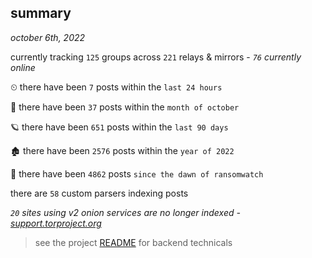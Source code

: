 
## summary
_october 6th, 2022_

currently tracking `125` groups across `221` relays & mirrors - _`76` currently online_

⏲ there have been `7` posts within the `last 24 hours`

🦈 there have been `37` posts within the `month of october`

🪐 there have been `651` posts within the `last 90 days`

🏚 there have been `2576` posts within the `year of 2022`

🦕 there have been `4862` posts `since the dawn of ransomwatch`

there are `58` custom parsers indexing posts

_`20` sites using v2 onion services are no longer indexed - [support.torproject.org](https://support.torproject.org/onionservices/v2-deprecation/)_

> see the project [README](https://github.com/joshhighet/ransomwatch#ransomwatch--) for backend technicals
